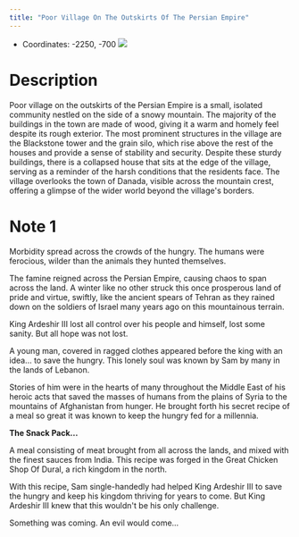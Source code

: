 ```yaml
---
title: "Poor Village On The Outskirts Of The Persian Empire"
---
```

-  Coordinates: -2250, -700
![](BNB-Survival/images/small_village_on_the_outskirts_of_the_persian_empire.png)
# Description
Poor village on the outskirts of the Persian Empire is a small, isolated community nestled on the side of a snowy mountain. The majority of the buildings in the town are made of wood, giving it a warm and homely feel despite its rough exterior. The most prominent structures in the village are the Blackstone tower and the grain silo, which rise above the rest of the houses and provide a sense of stability and security. Despite these sturdy buildings, there is a collapsed house that sits at the edge of the village, serving as a reminder of the harsh conditions that the residents face. The village overlooks the town of Danada, visible across the mountain crest, offering a glimpse of the wider world beyond the village's borders.

# Note 1
Morbidity spread across the crowds of the hungry. The humans were ferocious, wilder than the animals they hunted themselves.

The famine reigned across the Persian Empire, causing chaos to span across the land.
A winter like no other struck this once prosperous land of pride and virtue, swiftly, like the ancient spears of Tehran as they rained down on the soldiers of Israel many years ago on this mountainous terrain.

King Ardeshir III lost all control over his people and himself, lost some sanity. But all hope was not lost.

A young man, covered in ragged clothes appeared before the king with an idea... to save the hungry. This lonely soul was known by Sam by many in the lands of Lebanon.

Stories of him were in the hearts of many throughout the Middle East of his heroic acts that saved the masses of humans from the plains of Syria to the mountains of Afghanistan from hunger.
He brought forth his secret recipe of a meal so great it was known to keep the hungry fed for a millennia.

**The Snack Pack...**

A meal consisting of meat brought from all across the lands, and mixed with the finest sauces from India. This recipe was forged in the Great Chicken Shop Of Dural, a rich kingdom in the north.

With this recipe, Sam single-handedly had helped King Ardeshir III to save the hungry and keep his kingdom thriving for years to come. 
But King Ardeshir III knew that this wouldn't be his only challenge.

Something was coming. An evil would come...